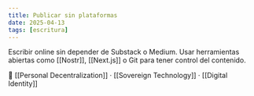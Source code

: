 ```yaml
---
title: Publicar sin plataformas
date: 2025-04-13
tags: [escritura]
---
```


Escribir online sin depender de Substack o Medium. Usar herramientas abiertas como [[Nostr]], [[Next.js]] o Git para tener control del contenido.

📎 [[Personal Decentralization]] · [[Sovereign Technology]] · [[Digital Identity]]
